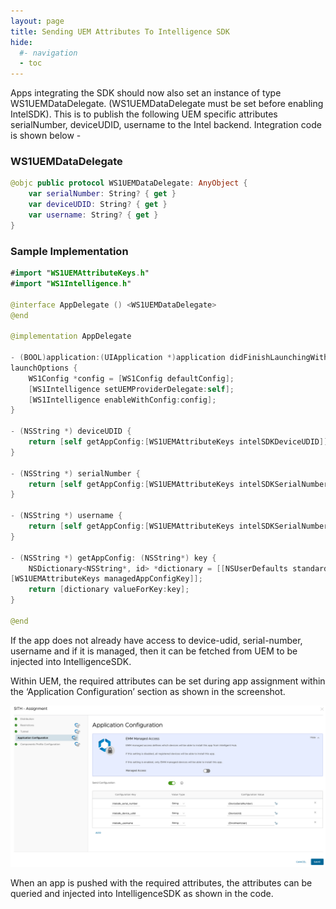 ```yaml
---
layout: page
title: Sending UEM Attributes To Intelligence SDK
hide:
  #- navigation
  - toc
---
```


Apps integrating the SDK should now also set an instance of type WS1UEMDataDelegate. (WS1UEMDataDelegate must be set before enabling IntelSDK). This is to publish the following UEM specific attributes serialNumber, deviceUDID, username to the Intel backend. Integration code is shown below -

### WS1UEMDataDelegate

```Swift
@objc public protocol WS1UEMDataDelegate: AnyObject {
    var serialNumber: String? { get }
    var deviceUDID: String? { get }
    var username: String? { get }
}
```

### Sample Implementation

```Swift
#import "WS1UEMAttributeKeys.h"
#import "WS1Intelligence.h"

@interface AppDelegate () <WS1UEMDataDelegate>
@end

@implementation AppDelegate

- (BOOL)application:(UIApplication *)application didFinishLaunchingWithOptions:(NSDictionary *)
launchOptions {
    WS1Config *config = [WS1Config defaultConfig];
    [WS1Intelligence setUEMProviderDelegate:self];
    [WS1Intelligence enableWithConfig:config];
}

- (NSString *) deviceUDID {
    return [self getAppConfig:[WS1UEMAttributeKeys intelSDKDeviceUDID]];
}

- (NSString *) serialNumber {
    return [self getAppConfig:[WS1UEMAttributeKeys intelSDKSerialNumber]];
}

- (NSString *) username {
    return [self getAppConfig:[WS1UEMAttributeKeys intelSDKSerialNumber]];
}

- (NSString *) getAppConfig: (NSString*) key {
    NSDictionary<NSString*, id> *dictionary = [[NSUserDefaults standardUserDefaults] objectForKey:
[WS1UEMAttributeKeys managedAppConfigKey]];
    return [dictionary valueForKey:key];
}

@end
```

If the app does not already have access to device-udid, serial-number, username and if it is managed, then it can be fetched from UEM to be injected into IntelligenceSDK.

Within UEM, the required attributes can be set during app assignment within the ‘Application Configuration’ section as shown in the screenshot.

![](uem_application_configuration.png)

When an app is pushed with the required attributes, the attributes can be queried and injected into IntelligenceSDK as shown in the code.